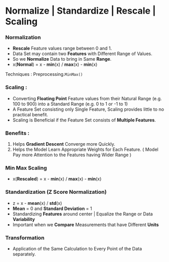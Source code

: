 # Normalize | Standardize | Rescale | Scaling

### Normalization
- **Rescale** Feature values range between 0 and 1.
- Data Set may contain two **Features** with Different Range of Values.
- So we **Normalize** Data to bring in Same **Range**.
- x(**Normal**) =  x - **min**(x) / **max**(x) - **min**(x)

Techniques : 
Preprocessing.`MinMax()`

### Scaling :
- Converting **Floating Point** Feature values from their Natural Range (e.g. 100 to 900) into a Standard Range (e.g. 0 to 1 or -1 to 1)
- A Feature Set consisting only Single Feature, Scaling provides little to no practical benefit.
- Scaling is Beneficial if the Feature Set consists of **Multiple Features**.

### Benefits :
1. Helps **Gradient Descent** Converge more Quickly.
2. Helps the Model Learn Appropriate Weights for Each Feature. ( Model Pay more Attention to the Features having Wider Range )

### Min Max Scaling
- x(**Rescaled**) =  x - **min**(x) / **max**(x) - **min**(x)

### Standardization (Z Score Normalization)
- z = x - **mean**(x) / **std**(x)
- **Mean** = 0 and **Standard Deviation** = 1
- Standardizing **Features** around center | Equalize the Range or Data **Variability**
- Important when we **Compare** Measurements that have Different **Units**

### Transformation
- Application of the Same Calculation to Every Point of the Data separately.
